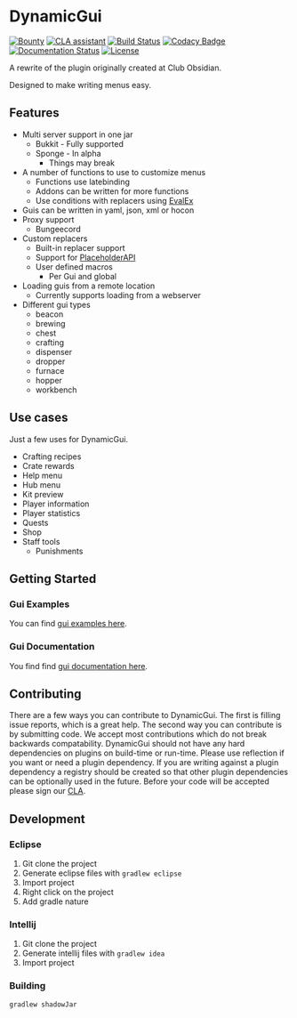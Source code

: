 # DynamicGui


[![Bounty](https://img.shields.io/bountysource/team/ClubObsidian/activity.svg)](https://github.com/ClubObsidian/DynamicGui/issues?q=is%3Aopen+is%3Aissue+label%3Abounty)
[![CLA assistant](https://cla-assistant.io/readme/badge/ClubObsidian/DynamicGui)](https://cla-assistant.io/ClubObsidian/DynamicGui) 
[![Build Status](https://travis-ci.org/ClubObsidian/DynamicGui.svg?branch=master)](https://travis-ci.org/ClubObsidian/DynamicGui)
[![Codacy Badge](https://api.codacy.com/project/badge/Grade/5c517edfdbf946d3a9ac4187160eab0f)](https://www.codacy.com/app/virustotalop/DynamicGui?utm_source=github.com&amp;utm_medium=referral&amp;utm_content=ClubObsidian/DynamicGui&amp;utm_campaign=Badge_Grade)
[![Documentation Status](https://readthedocs.org/projects/dynamicguidocs/badge/?version=latest)](https://dynamicguidocs.readthedocs.io/en/latest/?badge=latest)
[![License](https://img.shields.io/badge/License-Apache%202.0-blue.svg)](https://opensource.org/licenses/Apache-2.0)


A rewrite of the plugin originally created at Club Obsidian.

Designed to make writing menus easy.


## Features

* Multi server support in one jar
  * Bukkit - Fully supported
  * Sponge - In alpha
    * Things may break
* A number of functions to use to customize menus
  * Functions use latebinding
  * Addons can be written for more functions
  * Use conditions with replacers using [EvalEx](https://github.com/uklimaschewski/EvalEx)
* Guis can be written in yaml, json, xml or hocon
* Proxy support
  * Bungeecord
* Custom replacers
  * Built-in replacer support
  * Support for [PlaceholderAPI](https://www.spigotmc.org/resources/placeholderapi.6245/)
  * User defined macros
    * Per Gui and global
* Loading guis from a remote location
  * Currently supports loading from a webserver
* Different gui types
  * beacon
  * brewing
  * chest
  * crafting
  * dispenser
  * dropper
  * furnace
  * hopper
  * workbench


## Use cases

Just a few uses for DynamicGui.

* Crafting recipes
* Crate rewards
* Help menu
* Hub menu
* Kit preview
* Player information
* Player statistics
* Quests
* Shop
* Staff tools
  * Punishments
  
## Getting Started

### Gui Examples

You can find [gui examples here](https://github.com/ClubObsidian/DynamicGuiExamples).

### Gui Documentation

You find find [gui documentation here](https://dynamicguidocs.readthedocs.io/en/latest/).

## Contributing

There are a few ways you can contribute to DynamicGui. The first is filling issue reports, which is a great help.
The second way you can contribute is by submitting code. We accept most contributions which do not break
backwards compatability. DynamicGui should not have any hard dependencies on plugins on build-time or run-time.
Please use reflection if you want or need a plugin dependency. If you are writing against a plugin dependency a 
registry should be created so that other plugin dependencies can be optionally used in the future. Before your code will
be accepted please sign our [CLA](https://cla-assistant.io/ClubObsidian/DynamicGui).


## Development

### Eclipse

1. Git clone the project
2. Generate eclipse files with `gradlew eclipse`
3. Import project
4. Right click on the project
5. Add gradle nature

### Intellij

1. Git clone the project
2. Generate intellij files with `gradlew idea`
3. Import project

### Building

`gradlew shadowJar`
